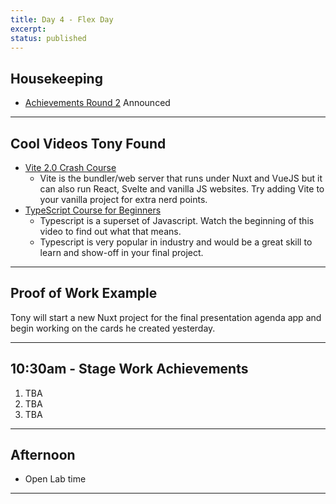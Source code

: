 ```yaml
---
title: Day 4 - Flex Day
excerpt: 
status: published
---
```


## Housekeeping
- [Achievements Round 2](/courses/cpnt-265/assessments/achievements-2) Announced

---

## Cool Videos Tony Found
- [Vite 2.0 Crash Course](https://www.youtube.com/watch?v=LQQ3CR2JTX8)
    - Vite is the bundler/web server that runs under Nuxt and VueJS but it can also run React, Svelte and vanilla JS websites. Try adding Vite to your vanilla project for extra nerd points.
- [TypeScript Course for Beginners](https://www.youtube.com/watch?v=BwuLxPH8IDs)
    - Typescript is a superset of Javascript. Watch the beginning of this video to find out what that means.
    - Typescript is very popular in industry and would be a great skill to learn and show-off in your final project.

---

## Proof of Work Example
Tony will start a new Nuxt project for the final presentation agenda app and begin working on the cards he created yesterday.

---

## 10:30am - Stage Work Achievements
1. TBA
2. TBA
3. TBA

---

## Afternoon
- Open Lab time

---